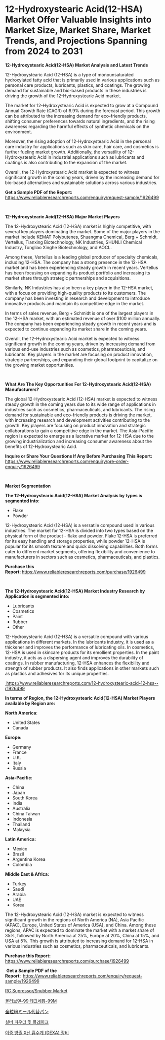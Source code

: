 <p><h1>12-Hydroxystearic Acid(12-HSA) Market Offer Valuable Insights into Market Size, Market Share, Market Trends, and Projections Spanning from 2024 to 2031</h1></p><p><strong>12-Hydroxystearic Acid(12-HSA) Market Analysis and Latest Trends</strong></p>
<p><p>12-Hydroxystearic Acid (12-HSA) is a type of monounsaturated hydroxylated fatty acid that is primarily used in various applications such as personal care products, lubricants, plastics, and coatings. The growing demand for sustainable and bio-based products in these industries is driving the growth of the 12-Hydroxystearic Acid market.</p><p>The market for 12-Hydroxystearic Acid is expected to grow at a Compound Annual Growth Rate (CAGR) of 6.9% during the forecast period. This growth can be attributed to the increasing demand for eco-friendly products, shifting consumer preferences towards natural ingredients, and the rising awareness regarding the harmful effects of synthetic chemicals on the environment.</p><p>Moreover, the rising adoption of 12-Hydroxystearic Acid in the personal care industry for applications such as skin care, hair care, and cosmetics is further fueling market growth. Additionally, the versatility of 12-Hydroxystearic Acid in industrial applications such as lubricants and coatings is also contributing to the expansion of the market.</p><p>Overall, the 12-Hydroxystearic Acid market is expected to witness significant growth in the coming years, driven by the increasing demand for bio-based alternatives and sustainable solutions across various industries.</p></p>
<p><strong>Get a Sample PDF of the Report:&nbsp;</strong> <a href="https://www.reliableresearchreports.com/enquiry/request-sample/1926499">https://www.reliableresearchreports.com/enquiry/request-sample/1926499</a></p>
<p>&nbsp;</p>
<p><strong>12-Hydroxystearic Acid(12-HSA) Major Market Players</strong></p>
<p><p>The 12-Hydroxystearic Acid (12-HSA) market is highly competitive, with several key players dominating the market. Some of the major players in the market include KEMAT Polybutenes, Shuangma Chemical, Berg + Schmidt, Vertellus, Tianxing Biotechnology, NK Industries, SHUNLI Chemical Industry, Tongliao Xinghe Biotechnology, and AOCL.</p><p>Among these, Vertellus is a leading global producer of specialty chemicals, including 12-HSA. The company has a strong presence in the 12-HSA market and has been experiencing steady growth in recent years. Vertellus has been focusing on expanding its product portfolio and increasing its market share through strategic partnerships and acquisitions.</p><p>Similarly, NK Industries has also been a key player in the 12-HSA market, with a focus on providing high-quality products to its customers. The company has been investing in research and development to introduce innovative products and maintain its competitive edge in the market.</p><p>In terms of sales revenue, Berg + Schmidt is one of the largest players in the 12-HSA market, with an estimated revenue of over $100 million annually. The company has been experiencing steady growth in recent years and is expected to continue expanding its market share in the coming years.</p><p>Overall, the 12-Hydroxystearic Acid market is expected to witness significant growth in the coming years, driven by increasing demand from various end-use industries such as cosmetics, pharmaceuticals, and lubricants. Key players in the market are focusing on product innovation, strategic partnerships, and expanding their global footprint to capitalize on the growing market opportunities.</p></p>
<p>&nbsp;</p>
<p><strong>What Are The Key Opportunities For 12-Hydroxystearic Acid(12-HSA) Manufacturers?</strong></p>
<p><p>The global 12-Hydroxystearic Acid (12-HSA) market is expected to witness steady growth in the coming years due to its wide range of applications in industries such as cosmetics, pharmaceuticals, and lubricants. The rising demand for sustainable and eco-friendly products is driving the market, with increasing research and development activities contributing to the growth. Key players are focusing on product innovation and strategic collaborations to gain a competitive edge in the market. The Asia-Pacific region is expected to emerge as a lucrative market for 12-HSA due to the growing industrialization and increasing consumer awareness about the benefits of 12-Hydroxystearic Acid.</p></p>
<p><strong>Inquire or Share Your Questions If Any Before Purchasing This Report:</strong> <a href="https://www.reliableresearchreports.com/enquiry/pre-order-enquiry/1926499">https://www.reliableresearchreports.com/enquiry/pre-order-enquiry/1926499</a></p>
<p>&nbsp;</p>
<p><strong>Market Segmentation</strong></p>
<p><strong>The 12-Hydroxystearic Acid(12-HSA) Market Analysis by types is segmented into:</strong></p>
<p><ul><li>Flake</li><li>Powder</li></ul></p>
<p><p>12-Hydroxystearic Acid (12-HSA) is a versatile compound used in various industries. The market for 12-HSA is divided into two types based on the physical form of the product - flake and powder. Flake 12-HSA is preferred for its easy handling and storage properties, while powder 12-HSA is popular for its smooth texture and quick dissolving capabilities. Both forms cater to different market segments, offering flexibility and convenience to manufacturers in sectors such as cosmetics, pharmaceuticals, and plastics.</p></p>
<p><strong>Purchase this Report:&nbsp;</strong><a href="https://www.reliableresearchreports.com/purchase/1926499">https://www.reliableresearchreports.com/purchase/1926499</a></p>
<p>&nbsp;</p>
<p><strong>The 12-Hydroxystearic Acid(12-HSA) Market Industry Research by Application is segmented into:</strong></p>
<p><ul><li>Lubricants</li><li>Cosmetics</li><li>Paint</li><li>Rubber</li><li>Other</li></ul></p>
<p><p>12-Hydroxystearic Acid (12-HSA) is a versatile compound with various applications in different markets. In the lubricants industry, it is used as a thickener and improves the performance of lubricating oils. In cosmetics, 12-HSA is used in skincare products for its emollient properties. In the paint industry, it acts as a dispersing agent and improves the durability of coatings. In rubber manufacturing, 12-HSA enhances the flexibility and strength of rubber products. It also finds applications in other markets such as plastics and adhesives for its unique properties.</p></p>
<p><a href="https://www.reliableresearchreports.com/12-hydroxystearic-acid-12-hsa--r1926499">&nbsp;https://www.reliableresearchreports.com/12-hydroxystearic-acid-12-hsa--r1926499</a></p>
<p><strong>In terms of Region, the 12-Hydroxystearic Acid(12-HSA) Market Players available by Region are:</strong></p>
<p>
    <p> <strong> North America: </strong>
        <ul>
            <li>United States</li>
            <li>Canada</li>
        </ul>
        </p> 
    <p> <strong> Europe: </strong>
        <ul>
            <li>Germany</li>
            <li>France</li>
            <li>U.K.</li>
            <li>Italy</li>
            <li>Russia</li>
        </ul>
        </p> 
    <p> <strong> Asia-Pacific: </strong>
        <ul>
            <li>China</li>
            <li>Japan</li>
            <li>South Korea</li>
            <li>India</li>
            <li>Australia</li>
            <li>China Taiwan</li>
            <li>Indonesia</li>
            <li>Thailand</li>
            <li>Malaysia</li>
        </ul>
        </p> 
    <p> <strong> Latin America: </strong>
        <ul>
            <li>Mexico</li>
            <li>Brazil</li>
            <li>Argentina Korea</li>
            <li>Colombia</li>
        </ul>
        </p> 
    <p> <strong> Middle East & Africa: </strong>
        <ul>
            <li>Turkey</li>
            <li>Saudi</li>
            <li>Arabia</li>
            <li>UAE</li>
            <li>Korea</li>
        </ul>
    </p>
    </p>
<p><p>The 12-Hydroxystearic Acid (12-HSA) market is expected to witness significant growth in the regions of North America (NA), Asia Pacific (APAC), Europe, United States of America (USA), and China. Among these regions, APAC is expected to dominate the market with a market share of 35%, followed by North America at 25%, Europe at 20%, China at 15%, and USA at 5%. This growth is attributed to increasing demand for 12-HSA in various industries such as cosmetics, pharmaceuticals, and lubricants.</p></p>
<p><strong>Purchase this Report: </strong><a href="https://www.reliableresearchreports.com/purchase/1926499">https://www.reliableresearchreports.com/purchase/1926499</a></p>
<p>&nbsp;<strong>Get a Sample PDF of the Report:&nbsp;&nbsp;</strong><a href="https://www.reliableresearchreports.com/enquiry/request-sample/1926499">https://www.reliableresearchreports.com/enquiry/request-sample/1926499</a></p>
<p><strong></strong></p>
<p><p><a href="https://github.com/MaraKoelpin2023/Market-Research-Report-List-1/blob/main/rc-supressorsnubber-market.md">RC Supressor/Snubber Market</a></p><p><a href="https://github.com/oajzkywllm460/Market-Research-Report-List-2/blob/main/3709954122259.md">몰리브덴-99 테크네튬-99M</a></p><p><a href="https://github.com/ddwcuskozol07187/Market-Research-Report-List-2/blob/main/2253726116338.md">全粒粉ミール代替パン</a></p><p><a href="https://github.com/vsr06p4p49/Market-Research-Report-List-2/blob/main/7849978122260.md">실버 파우더 및 플레이크</a></p><p><a href="https://medium.com/@sarabits48/2024%EB%85%84%EB%B6%80%ED%84%B0-2031%EB%85%84%EA%B9%8C%EC%A7%80%EC%9D%98-%EC%9D%B4%EC%A4%91-%EB%B0%A9%EC%82%AC%EC%84%A0-%ED%9D%A1%EC%88%98%EB%B6%84%EA%B4%91%EC%B8%A1%EC%A0%95%EB%B2%95-dxa-%EC%9E%A5%EB%B9%84-%EC%8B%9C%EC%9E%A5-%EC%A0%90%EC%9C%A0%EC%9C%A8-%EB%B0%8F-%EA%B2%BD%EC%9F%81-%ED%92%8D%EA%B2%BD%EC%97%90-%EB%8C%80%ED%95%9C-%ED%86%B5%EC%B0%B0%EB%A0%A5-6880280ec007">이중 방출 X선 흡수계 (DEXA) 장비</a></p></p>